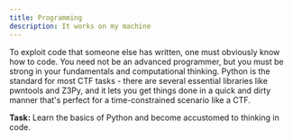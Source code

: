 ```yaml
---
title: Programming
description: It works on my machine
---
```


To exploit code that someone else has written, one must obviously know how to code. You need not be an advanced programmer, but you must be strong in your fundamentals and computational thinking. Python is the standard for most CTF tasks - there are several essential libraries like pwntools and Z3Py, and it lets you get things done in a quick and dirty manner that's perfect for a time-constrained scenario like a CTF.

**Task:** Learn the basics of Python and become accustomed to thinking in code.